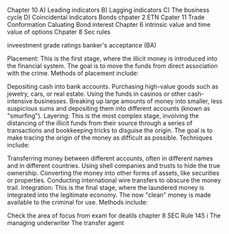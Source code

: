 Chapter 10
A) Leading indicators
B) Lagging indicators
C) The business cycle
D) Coincidental indicators
Bonds chpater 2 
ETN 
Cpater 11 
Trade Conformation 
Caluating Bond interest 
Chapter 6
intrinsic value and time value of options 
Chpater 8 Sec rules 

inveestment grade ratings 
banker's acceptance (BA) 

Placement: This is the first stage, where the illicit money is introduced into the financial system. The goal is to move the funds from direct association with the crime. Methods of placement include:

Depositing cash into bank accounts.
Purchasing high-value goods such as jewelry, cars, or real estate.
Using the funds in casinos or other cash-intensive businesses.
Breaking up large amounts of money into smaller, less suspicious sums and depositing them into different accounts (known as "smurfing").
Layering: This is the most complex stage, involving the distancing of the illicit funds from their source through a series of transactions and bookkeeping tricks to disguise the origin. The goal is to make tracing the origin of the money as difficult as possible. Techniques include:

Transferring money between different accounts, often in different names and in different countries.
Using shell companies and trusts to hide the true ownership.
Converting the money into other forms of assets, like securities or properties.
Conducting international wire transfers to obscure the money trail.
Integration: This is the final stage, where the laundered money is integrated into the legitimate economy. The now "clean" money is made available to the criminal for use. Methods include:


Check the area of focus from exam for deatils
chapter 8 
SEC Rule 145 i
 The managing underwriter
 The transfer agent